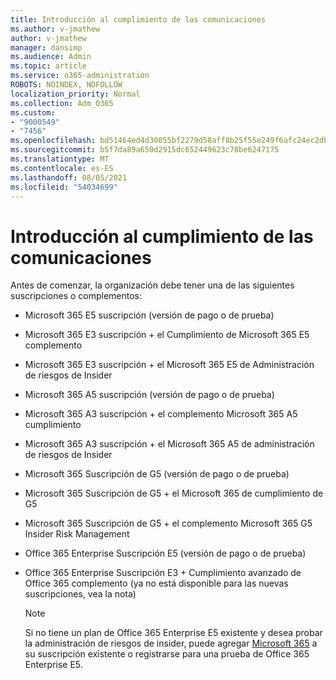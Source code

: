```yaml
---
title: Introducción al cumplimiento de las comunicaciones
ms.author: v-jmathew
author: v-jmathew
manager: dansimp
ms.audience: Admin
ms.topic: article
ms.service: o365-administration
ROBOTS: NOINDEX, NOFOLLOW
localization_priority: Normal
ms.collection: Adm_O365
ms.custom:
- "9000549"
- "7456"
ms.openlocfilehash: bd51464ed4d30055bf2279d58aff8b25f55e249f6afc24ec2db227a1e9bdfbad
ms.sourcegitcommit: b5f7da89a650d2915dc652449623c78be6247175
ms.translationtype: MT
ms.contentlocale: es-ES
ms.lasthandoff: 08/05/2021
ms.locfileid: "54034699"
---
```

# <a name="get-started-with-communication-compliance"></a>Introducción al cumplimiento de las comunicaciones

Antes de comenzar, la organización debe tener una de las siguientes suscripciones o complementos:

* Microsoft 365 E5 suscripción (versión de pago o de prueba)
* Microsoft 365 E3 suscripción + el Cumplimiento de Microsoft 365 E5 complemento
* Microsoft 365 E3 suscripción + el Microsoft 365 E5 de Administración de riesgos de Insider
* Microsoft 365 A5 suscripción (versión de pago o de prueba)
* Microsoft 365 A3 suscripción + el complemento Microsoft 365 A5 cumplimiento
* Microsoft 365 A3 suscripción + el Microsoft 365 A5 de administración de riesgos de Insider
* Microsoft 365 Suscripción de G5 (versión de pago o de prueba)
* Microsoft 365 Suscripción de G5 + el Microsoft 365 de cumplimiento de G5
* Microsoft 365 Suscripción de G5 + el complemento Microsoft 365 G5 Insider Risk Management
* Office 365 Enterprise Suscripción E5 (versión de pago o de prueba)
* Office 365 Enterprise Suscripción E3 + Cumplimiento avanzado de Office 365 complemento (ya no está disponible para las nuevas suscripciones, vea la nota)

    > [!NOTE]
    > Si no tiene un plan de Office 365 Enterprise E5 existente y desea probar la administración de riesgos de insider, puede agregar [Microsoft 365](https://go.microsoft.com/fwlink/?linkid=2130508) a su suscripción existente o registrarse para una prueba de Office 365 Enterprise E5.
